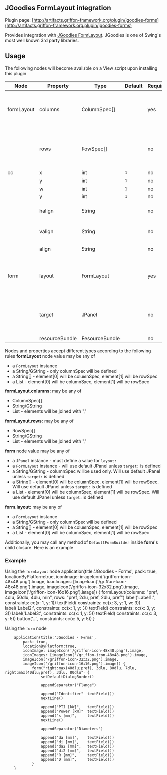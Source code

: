 
JGoodies FormLayout integration
-------------------------------

Plugin page: [http://artifacts.griffon-framework.org/plugin/jgoodies-forms](http://artifacts.griffon-framework.org/plugin/jgoodies-forms)


Provides integration with [JGoodies FormLayout](http://www.jgoodies.com/freeware/libraries/forms/). JGoodies is one of Swing's most well known 3rd party libraries.

Usage
-----

The following nodes will become available on a View script upon installing this plugin


| Node       | Property       | Type           | Default | Required | Bindable | Notes                                                            |
| ---------- | -------------- | -------------- | ------- | -------- | -------- | ---------------------------------------------------------------- |
| formLayout | columns        | ColumnSpec[]   |         | yes      | no       | either set a value for this property or set a value for the node |
|            | rows           | RowSpec[]      |         | no       | no       | either set a value for this property or set a value for the node |
| cc         | x              | int            | `1`     | no       | no       |                                                                  |
|            | y              | int            | `1`     | no       | no       |                                                                  |
|            | w              | int            | `1`     | no       | no       |                                                                  |
|            | y              | int            | `1`     | no       | no       |                                                                  |
|            | halign         | String         |         | no       | no       | must define a value for `valign` too                             |
|            | valign         | String         |         | no       | no       | must define a value for `halign` too                             |
|            | align          | String         |         | no       | no       | combined halign/valign                                           |
| form       | layout         | FormLayout     |         | yes      | no       | either set a value for this property or set a value for the node |
|            | target         | JPanel         |         | no       | no       | either set a value for this property or set a value for the node |
|            | resourceBundle | ResourceBundle |         | no       | no       |                                                                  |

Nodes and properties accept different types according to the following rules
**formLayout** node value may be any of

 *  a `FormLayout` instance
 *  a String/GString - only columnSpec will be defined
 *  a String[] - element[0] will be columnSpec, element[1] will be rowSpec
 *  a List - element[0] will be columnSpec, element[1] will be rowSpec

**formLayout.columns:** may be any of

 *  ColumnSpec[]
 *  String/GString
 *  List - elements will be joined with ","

**formLayout.rows:** may be any of

 *  RowSpec[]
 *  String/GString
 *  List - elements will be joined with ","

**form** node value may be any of

 *  a `JPanel` instance - must define a value for `layout:`
 *  a `FormLayout` instance - will use default JPanel unless `target:` is defined
 *  a String/GString - columnSpec will be used only. Will use default JPanel unless `target:` is defined
 *  a String[] - element[0] will be columnSpec, element[1] will be rowSpec. Will use default JPanel unless `target:` is defined
 *  a List - element[0] will be columnSpec, element[1] will be rowSpec. Will use default JPanel unless `target:` is defined

**form.layout:** may be any of

 *  a `FormLayout` instance
 *  a String/GString - only columnSpec will be defined
 *  a String[] - element[0] will be columnSpec, element[1] will be rowSpec
 *  a List - element[0] will be columnSpec, element[1] will be rowSpec

Additionally, you may call any method of `DefaultFormBuilder` inside **form**'s child closure. Here is an example

### Example

Using the `formLayout` node
    application(title:'JGoodies - Forms',
        pack: true,
        locationByPlatform:true,
        iconImage: imageIcon('/griffon-icon-48x48.png').image,
        iconImages: [imageIcon('/griffon-icon-48x48.png').image,
        imageIcon('/griffon-icon-32x32.png').image,
        imageIcon('/griffon-icon-16x16.png').image]) {
        formLayout(columns: "pref, 4dlu, 50dlu, 4dlu, min",
                      rows: "pref, 2dlu, pref, 2dlu, pref")
        label('Label1:', constraints: cc(x: 1, y: 1))
        textField(       constraints: cc(x: 3, y: 1, w: 3))
        label('Label2:', constraints: cc(x: 1, y: 3))
        textField(       constraints: cc(x: 3, y: 3))
        label('Label3:', constraints: cc(x: 1, y: 5))
        textField(       constraints: cc(x: 3, y: 5))
        button('...',    constraints: cc(x: 5, y: 5))
    }

Using the `form` node

        application(title:'JGoodies - Forms',
            pack: true,
            locationByPlatform:true,
            iconImage: imageIcon('/griffon-icon-48x48.png').image,
            iconImages: [imageIcon('/griffon-icon-48x48.png').image,
            imageIcon('/griffon-icon-32x32.png').image,
            imageIcon('/griffon-icon-16x16.png').image]) {
                form("right:max(40dlu;pref), 3dlu, 80dlu, 7dlu, right:max(40dlu;pref), 3dlu, 80dlu") {
                    setDefaultDialogBorder()

                    appendSeparator("Flange")

                    append("Identifier", textField())
                    nextLine()

                    append("PTI [kW]",   textField())
                    append("Power [kW]", textField())
                    append("s [mm]",     textField())
                    nextLine()

                    appendSeparator("Diameters")

                    append("da [mm]",    textField())
                    append("di [mm]",    textField())
                    append("da2 [mm]",   textField())
                    append("di2 [mm]",   textField())
                    append("R [mm]",     textField())
                    append("D [mm]",     textField())
                }
        }


